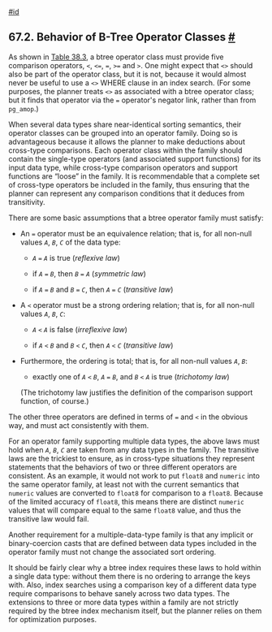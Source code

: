[#id](#BTREE-BEHAVIOR)

## 67.2. Behavior of B-Tree Operator Classes [#](#BTREE-BEHAVIOR)

As shown in [Table 38.3](xindex#XINDEX-BTREE-STRAT-TABLE), a btree operator class must provide five comparison operators, `<`, `<=`, `=`, `>=` and `>`. One might expect that `<>` should also be part of the operator class, but it is not, because it would almost never be useful to use a `<>` WHERE clause in an index search. (For some purposes, the planner treats `<>` as associated with a btree operator class; but it finds that operator via the `=` operator's negator link, rather than from `pg_amop`.)

When several data types share near-identical sorting semantics, their operator classes can be grouped into an operator family. Doing so is advantageous because it allows the planner to make deductions about cross-type comparisons. Each operator class within the family should contain the single-type operators (and associated support functions) for its input data type, while cross-type comparison operators and support functions are “loose” in the family. It is recommendable that a complete set of cross-type operators be included in the family, thus ensuring that the planner can represent any comparison conditions that it deduces from transitivity.

There are some basic assumptions that a btree operator family must satisfy:

- An `=` operator must be an equivalence relation; that is, for all non-null values _`A`_, _`B`_, _`C`_ of the data type:

  - _`A`_ `=` _`A`_ is true (_reflexive law_)

  - if _`A`_ `=` _`B`_, then _`B`_ `=` _`A`_ (_symmetric law_)

  - if _`A`_ `=` _`B`_ and _`B`_ `=` _`C`_, then _`A`_ `=` _`C`_ (_transitive law_)

- A `<` operator must be a strong ordering relation; that is, for all non-null values _`A`_, _`B`_, _`C`_:

  - _`A`_ `<` _`A`_ is false (_irreflexive law_)

  - if _`A`_ `<` _`B`_ and _`B`_ `<` _`C`_, then _`A`_ `<` _`C`_ (_transitive law_)

- Furthermore, the ordering is total; that is, for all non-null values _`A`_, _`B`_:

  - exactly one of _`A`_ `<` _`B`_, _`A`_ `=` _`B`_, and _`B`_ `<` _`A`_ is true (_trichotomy law_)

  (The trichotomy law justifies the definition of the comparison support function, of course.)

The other three operators are defined in terms of `=` and `<` in the obvious way, and must act consistently with them.

For an operator family supporting multiple data types, the above laws must hold when _`A`_, _`B`_, _`C`_ are taken from any data types in the family. The transitive laws are the trickiest to ensure, as in cross-type situations they represent statements that the behaviors of two or three different operators are consistent. As an example, it would not work to put `float8` and `numeric` into the same operator family, at least not with the current semantics that `numeric` values are converted to `float8` for comparison to a `float8`. Because of the limited accuracy of `float8`, this means there are distinct `numeric` values that will compare equal to the same `float8` value, and thus the transitive law would fail.

Another requirement for a multiple-data-type family is that any implicit or binary-coercion casts that are defined between data types included in the operator family must not change the associated sort ordering.

It should be fairly clear why a btree index requires these laws to hold within a single data type: without them there is no ordering to arrange the keys with. Also, index searches using a comparison key of a different data type require comparisons to behave sanely across two data types. The extensions to three or more data types within a family are not strictly required by the btree index mechanism itself, but the planner relies on them for optimization purposes.
